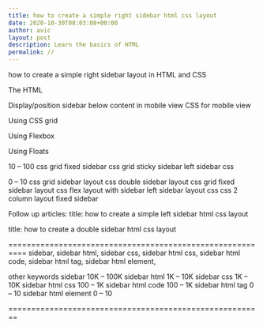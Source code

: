 ```yaml
---
title: how to create a simple right sidebar html css layout
date: 2020-10-30T08:03:08+00:00
author: avic
layout: post
description: Learn the basics of HTML
permalink: //
---
```

how to create a simple right sidebar layout in HTML and CSS

The HTML

Display/position sidebar below content in mobile view
CSS for mobile view


Using CSS grid

Using Flexbox

Using Floats






10 – 100
css grid fixed sidebar
css grid sticky sidebar
left sidebar css


0 – 10
css grid sidebar layout
css double sidebar layout
css grid fixed sidebar layout
css flex layout with sidebar
left sidebar layout css
css 2 column layout fixed sidebar





Follow up articles:
title: how to create a simple left sidebar html css layout

title: how to create a double sidebar html css layout





==========================================================
sidebar, sidebar html, sidebar css, sidebar html css, sidebar html code, sidebar html tag, sidebar html element, 

other keywords
sidebar
10K – 100K
sidebar html
1K – 10K
sidebar css
1K – 10K
sidebar html css
100 – 1K
sidebar html code
100 – 1K
sidebar html tag
0 – 10
sidebar html element
0 – 10

========================================================

